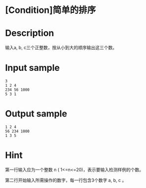 # [Condition]简单的排序

# Description
输入a, b, c三个正整数，按从小到大的顺序输出这三个数。

 
# Input sample
```
3
1 2 4
234 56 1000
5 3 1

```

# Output sample
```
1 2 4
56 234 1000
1 3 5

```

# Hint
第一行输入应为一个整数 n ( 1<=n<=20)，表示要输入检测样例的个数。

第二行开始输入所需操作的数字，每一行包含3个数字 a, b, c 。